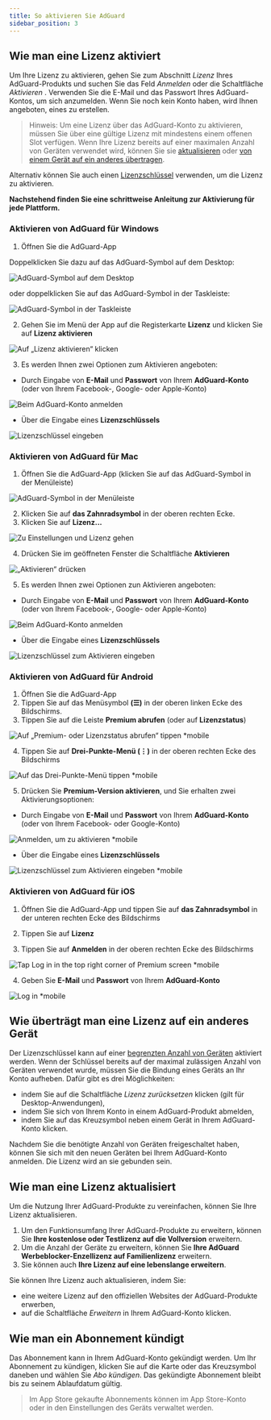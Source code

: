 ```yaml
---
title: So aktivieren Sie AdGuard
sidebar_position: 3
---
```


## Wie man eine Lizenz aktiviert

Um Ihre Lizenz zu aktivieren, gehen Sie zum Abschnitt *Lizenz* Ihres AdGuard-Produkts und suchen Sie das Feld *Anmelden* oder die Schaltfläche *Aktivieren* . Verwenden Sie die E-Mail und das Passwort Ihres AdGuard-Kontos, um sich anzumelden. Wenn Sie noch kein Konto haben, wird Ihnen angeboten, eines zu erstellen.

> Hinweis: Um eine Lizenz über das AdGuard-Konto zu aktivieren, müssen Sie über eine gültige Lizenz mit mindestens einem offenen Slot verfügen. Wenn Ihre Lizenz bereits auf einer maximalen Anzahl von Geräten verwendet wird, können Sie sie [aktualisieren](#how-to-upgrade-a-license) oder [von einem Gerät auf ein anderes übertragen](#how-to-transfer-a-license-to-another-device).

Alternativ können Sie auch einen [Lizenzschlüssel](../what-is#license-key) verwenden, um die Lizenz zu aktivieren.

**Nachstehend finden Sie eine schrittweise Anleitung zur Aktivierung für jede Plattform.**

### Aktivieren von AdGuard für Windows

1. Öffnen Sie die AdGuard-App

Doppelklicken Sie dazu auf das AdGuard-Symbol auf dem Desktop:

![AdGuard-Symbol auf dem Desktop](https://cdn.adtidy.org/public/Adguard/kb/newscreenshots/En/General/windowsEn.png)

oder doppelklicken Sie auf das AdGuard-Symbol in der Taskleiste:

![AdGuard-Symbol in der Taskleiste](https://cdn.adtidy.org/public/Adguard/kb/newscreenshots/En/General/windows2En.png)

2. Gehen Sie im Menü der App auf die Registerkarte **Lizenz** und klicken Sie auf **Lizenz aktivieren**

![Auf „Lizenz aktivieren“ klicken](https://cdn.adtidy.org/public/Adguard/kb/newscreenshots/En/General/windowslicense1en.png)

3. Es werden Ihnen zwei Optionen zum Aktivieren angeboten:

- Durch Eingabe von **E-Mail** und **Passwort** von Ihrem **AdGuard-Konto** (oder von Ihrem Facebook-, Google- oder Apple-Konto)

![Beim AdGuard-Konto anmelden](https://cdn.adtidy.org/public/Adguard/kb/newscreenshots/En/General/windowslicense2en.png)

- Über die Eingabe eines **Lizenzschlüssels**

![Lizenzschlüssel eingeben](https://cdn.adtidy.org/public/Adguard/kb/newscreenshots/En/General/windowslicense3en.png)

### Aktivieren von AdGuard für Mac

1. Öffnen Sie die AdGuard-App (klicken Sie auf das AdGuard-Symbol in der Menüleiste)

![AdGuard-Symbol in der Menüleiste](https://cdn.adtidy.org/public/Adguard/kb/newscreenshots/Ja/General/mac1.png)

2. Klicken Sie auf **das Zahnradsymbol** in der oberen rechten Ecke.
3. Klicken Sie auf **Lizenz...**

![Zu Einstellungen und Lizenz gehen](https://cdn.adtidy.org/public/Adguard/kb/newscreenshots/En/General/macEn.png)

4. Drücken Sie im geöffneten Fenster die Schaltfläche **Aktivieren**

![„Aktivieren“ drücken](https://cdn.adtidy.org/public/Adguard/kb/newscreenshots/En/General/maclicenseen1.png)

5. Es werden Ihnen zwei Optionen zun Aktivieren angeboten:
- Durch Eingabe von **E-Mail** und **Passwort** von Ihrem **AdGuard-Konto** (oder von Ihrem Facebook-, Google- oder Apple-Konto)

![Beim AdGuard-Konto anmelden](https://cdn.adtidy.org/public/Adguard/kb/newscreenshots/En/General/maclicenseen2.png)

- Über die Eingabe eines **Lizenzschlüssels**

![Lizenzschlüssel zum Aktivieren eingeben](https://cdn.adtidy.org/public/Adguard/kb/newscreenshots/En/General/maclicenseen3.png)

### Aktivieren von AdGuard für Android

1. Öffnen Sie die AdGuard-App
2. Tippen Sie auf das Menüsymbol **(☰)** in der oberen linken Ecke des Bildschirms.
3. Tippen Sie auf die Leiste **Premium abrufen** (oder auf **Lizenzstatus**)

![Auf „Premium- oder Lizenzstatus abrufen“ tippen *mobile](https://cdn.adtidy.org/public/Adguard/kb/newscreenshots/En/General/androidlicense1en.png)

4. Tippen Sie auf **Drei-Punkte-Menü (⋮)** in der oberen rechten Ecke des Bildschirms

![Auf das Drei-Punkte-Menü tippen *mobile](https://cdn.adtidy.org/public/Adguard/kb/newscreenshots/En/General/android2En.png)

5. Drücken Sie **Premium-Version aktivieren**, und Sie erhalten zwei Aktivierungsoptionen:

- Durch Eingabe von **E-Mail** und **Passwort** von Ihrem **AdGuard-Konto** (oder von Ihrem Facebook- oder Google-Konto)

![Anmelden, um zu aktivieren  *mobile](https://cdn.adtidy.org/public/Adguard/kb/newscreenshots/En/General/androidlicense2en.png)

- Über die Eingabe eines **Lizenzschlüssels**

![Lizenzschlüssel zum Aktivieren eingeben *mobile](https://cdn.adtidy.org/public/Adguard/kb/newscreenshots/En/General/androidlicense3en.png)

### Aktivieren von AdGuard für iOS

1. Öffnen Sie die AdGuard-App und tippen Sie auf **das Zahnradsymbol** in der unteren rechten Ecke des Bildschirms

2. Tippen Sie auf **Lizenz**

3. Tippen Sie auf **Anmelden** in der oberen rechten Ecke des Bildschirms

![Tap Log in in the top right corner of Premium screen *mobile](https://cdn.adtidy.org/content/kb/ad_blocker/iOS/ioslicense1en.png)

4. Geben Sie **E-Mail** und **Passwort** von Ihrem **AdGuard-Konto**

![Log in *mobile](https://cdn.adtidy.org/content/kb/ad_blocker/iOS/ioslicense2en.png)

## Wie überträgt man eine Lizenz auf ein anderes Gerät

Der Lizenzschlüssel kann auf einer [begrenzten Anzahl von Geräten](../what-is#devices) aktiviert werden. Wenn der Schlüssel bereits auf der maximal zulässigen Anzahl von Geräten verwendet wurde, müssen Sie die Bindung eines Geräts an Ihr Konto aufheben. Dafür gibt es drei Möglichkeiten:
* indem Sie auf die Schaltfläche *Lizenz zurücksetzen* klicken (gilt für Desktop-Anwendungen),
* indem Sie sich von Ihrem Konto in einem AdGuard-Produkt abmelden,
* indem Sie auf das Kreuzsymbol neben einem Gerät in Ihrem AdGuard-Konto klicken.

Nachdem Sie die benötigte Anzahl von Geräten freigeschaltet haben, können Sie sich mit den neuen Geräten bei Ihrem AdGuard-Konto anmelden. Die Lizenz wird an sie gebunden sein.

## Wie man eine Lizenz aktualisiert

Um die Nutzung Ihrer AdGuard-Produkte zu vereinfachen, können Sie Ihre Lizenz aktualisieren.

1. Um den Funktionsumfang Ihrer AdGuard-Produkte zu erweitern, können Sie **Ihre kostenlose oder Testlizenz auf die Vollversion** erweitern.
2. Um die Anzahl der Geräte zu erweitern, können Sie **Ihre AdGuard Werbeblocker-Enzellizenz auf Familienlizenz** erweitern.
3. Sie können auch **Ihre Lizenz auf eine lebenslange erweitern**.

Sie können Ihre Lizenz auch aktualisieren, indem Sie:
* eine weitere Lizenz auf den offiziellen Websites der AdGuard-Produkte erwerben,
* auf die Schaltfläche *Erweitern* in Ihrem AdGuard-Konto klicken.

## Wie man ein Abonnement kündigt

Das Abonnement kann in Ihrem AdGuard-Konto gekündigt werden. Um Ihr Abonnement zu kündigen, klicken Sie auf die Karte oder das Kreuzsymbol daneben und wählen Sie *Abo kündigen*. Das gekündigte Abonnement bleibt bis zu seinem Ablaufdatum gültig.

> Im App Store gekaufte Abonnements können im App Store-Konto oder in den Einstellungen des Geräts verwaltet werden.
